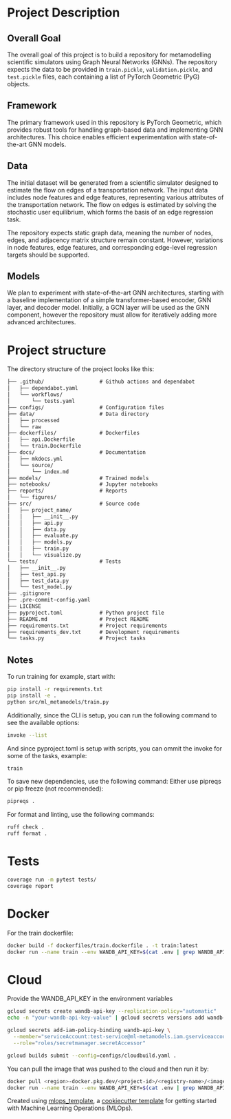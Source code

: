 # Project Description

## Overall Goal

The overall goal of this project is to build a repository for metamodelling scientific simulators using Graph Neural Networks (GNNs). The repository expects the data to be provided in `train.pickle`, `validation.pickle`, and `test.pickle` files, each containing a list of PyTorch Geometric (PyG) objects.

## Framework

The primary framework used in this repository is PyTorch Geometric, which provides robust tools for handling graph-based data and implementing GNN architectures. This choice enables efficient experimentation with state-of-the-art GNN models.

## Data

The initial dataset will be generated from a scientific simulator designed to estimate the flow on edges of a transportation network. The input data includes node features and edge features, representing various attributes of the transportation network. The flow on edges is estimated by solving the stochastic user equilibrium, which forms the basis of an edge regression task.

The repository expects static graph data, meaning the number of nodes, edges, and adjacency matrix structure remain constant. However, variations in node features, edge features, and corresponding edge-level regression targets should be supported.

## Models

We plan to experiment with state-of-the-art GNN architectures, starting with a baseline implementation of a simple transformer-based encoder, GNN layer, and decoder model. Initially, a GCN layer will be used as the GNN component, however the repository must allow for iteratively adding more advanced architectures.


# Project structure

The directory structure of the project looks like this:
```txt
├── .github/                  # Github actions and dependabot
│   ├── dependabot.yaml
│   └── workflows/
│       └── tests.yaml
├── configs/                  # Configuration files
├── data/                     # Data directory
│   ├── processed
│   └── raw
├── dockerfiles/              # Dockerfiles
│   ├── api.Dockerfile
│   └── train.Dockerfile
├── docs/                     # Documentation
│   ├── mkdocs.yml
│   └── source/
│       └── index.md
├── models/                   # Trained models
├── notebooks/                # Jupyter notebooks
├── reports/                  # Reports
│   └── figures/
├── src/                      # Source code
│   ├── project_name/
│   │   ├── __init__.py
│   │   ├── api.py
│   │   ├── data.py
│   │   ├── evaluate.py
│   │   ├── models.py
│   │   ├── train.py
│   │   └── visualize.py
└── tests/                    # Tests
│   ├── __init__.py
│   ├── test_api.py
│   ├── test_data.py
│   └── test_model.py
├── .gitignore
├── .pre-commit-config.yaml
├── LICENSE
├── pyproject.toml            # Python project file
├── README.md                 # Project README
├── requirements.txt          # Project requirements
├── requirements_dev.txt      # Development requirements
└── tasks.py                  # Project tasks
```
## Notes
To run training for example, start with:
```bash
pip install -r requirements.txt
pip install -e .
python src/ml_metamodels/train.py
```

Additionally, since the CLI is setup, you can run the following command to see the available options:
```bash
invoke --list
```

And since pyproject.toml is setup with scripts, you can ommit the invoke for some of the tasks, example:
```bash
train
```

To save new dependencies, use the following command:
Either use pipreqs or pip freeze (not recommended):
```bash
pipreqs .
```

For format and linting, use the following commands:
```bash
ruff check .
ruff format .
```


# Tests
```bash
coverage run -m pytest tests/
coverage report
```

# Docker
For the train dockerfile:
```bash
docker build -f dockerfiles/train.dockerfile . -t train:latest
docker run --name train --env WANDB_API_KEY=$(cat .env | grep WANDB_API_KEY | cut -d '=' -f2) train:latest
```

# Cloud
Provide the WANDB_API_KEY in the environment variables
```bash
gcloud secrets create wandb-api-key --replication-policy="automatic"
echo -n "your-wandb-api-key-value" | gcloud secrets versions add wandb-api-key --data-file=-

gcloud secrets add-iam-policy-binding wandb-api-key \
  --member="serviceAccount:test-service@ml-metamodels.iam.gserviceaccount.com" \
  --role="roles/secretmanager.secretAccessor"

gcloud builds submit --config=configs/cloudbuild.yaml .
```

You can pull the image that was pushed to the cloud and then run it by:
```bash
docker pull <region>-docker.pkg.dev/<project-id>/<registry-name>/<image-name>:<image-tag>
docker run --name train --env WANDB_API_KEY=$(cat .env | grep WANDB_API_KEY | cut -d '=' -f2) <region>-docker.pkg.dev/<project-id>/<registry-name>/<image-name>:<image-tag>
```

Created using [mlops_template](https://github.com/SkafteNicki/mlops_template),
a [cookiecutter template](https://github.com/cookiecutter/cookiecutter) for getting
started with Machine Learning Operations (MLOps).
